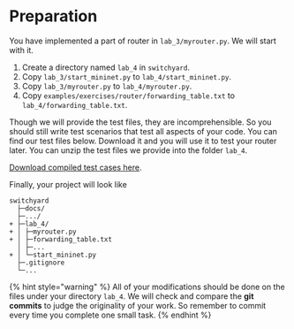 # Preparation

You have implemented a part of router in `lab_3/myrouter.py`. We will start with it.

1. Create a directory named `lab_4` in `switchyard`.
2. Copy `lab_3/start_mininet.py` to `lab_4/start_mininet.py`.
3. Copy `lab_3/myrouter.py` to `lab_4/myrouter.py`.
4. Copy `examples/exercises/router/forwarding_table.txt` to `lab_4/forwarding_table.txt`.

Though we will provide the test files, they are incomprehensible. So you should still write test scenarios that test all aspects of your code. You can find our test files below. Download it and you will use it to test your router later. You can unzip the test files we provide into the folder `lab_4`.

[Download compiled test cases here](https://box.nju.edu.cn/d/123a70ac8ff34595b18f/).

Finally, your project will look like

```
switchyard
  ├─docs/
  ├─.../
+ ├─lab_4/
+ │ ├─myrouter.py
+ │ ├─forwarding_table.txt
  │ ├─...
+ │ └─start_mininet.py
  ├─.gitignore
  └─...
```

{% hint style="warning" %}
All of your modifications should be done on the files under your directory `lab_4`. We will check and compare the **git commits** to judge the originality of your work. So remember to commit every time you complete one small task.
{% endhint %}
